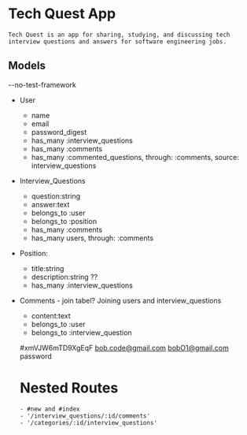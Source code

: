 # Tech Quest App
    Tech Quest is an app for sharing, studying, and discussing tech interview questions and answers for software engineering jobs. 

## Models  
--no-test-framework

  - User 
      - name
      - email
      - password_digest
      - has_many :interview_questions
      - has_many :comments
      - has_many :commented_questions, through: :comments, source: interview_questions
    

  - Interview_Questions  
      - question:string
      - answer:text
      - belongs_to :user
      - belongs_to :position
      - has_many :comments
      - has_many users, through: :comments

  - Position:
     - title:string
     - description:string ??
     - has_many :interview_questions
   

  - Comments - join tabel? Joining users and interview_questions
     - content:text
     - belongs_to :user
     - belongs_to :interview_question 
    
    #xmVJW6mTD9XgEqF
    bob.code@gmail.com
    bobO1@gmail.com
    password

    # Nested Routes
        - #new and #index
        - '/interview_questions/:id/comments'
        - '/categories/:id/interview_questions'
